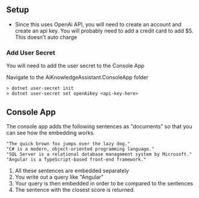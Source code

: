 ## Setup
- Since this uses OpenAi API, you will need to create an account and create an api key. You will probably need to add a credit card to add $5. This doesn't auto charge

### Add User Secret
You will need to add the user secret to the Console App

Navigate to the AiKnowledgeAssistant.ConsoleApp folder

```
> dotnet user-secret init
> dotnet user-secret set openAiKey <api-key-here>
```

## Console App
The console app adds the following sentences as "documents" so that you can see how the embedding works.
```
"The quick brown fox jumps over the lazy dog."
"C# is a modern, object-oriented programming language."
"SQL Server is a relational database management system by Microsoft."
"Angular is a TypeScript-based front-end framework."
```
1. All these sentences are embedded separately
2. You write out a query like "Angular"
3. Your query is then embedded in order to be compared to the sentences
4. The sentence with the closest score is returned.